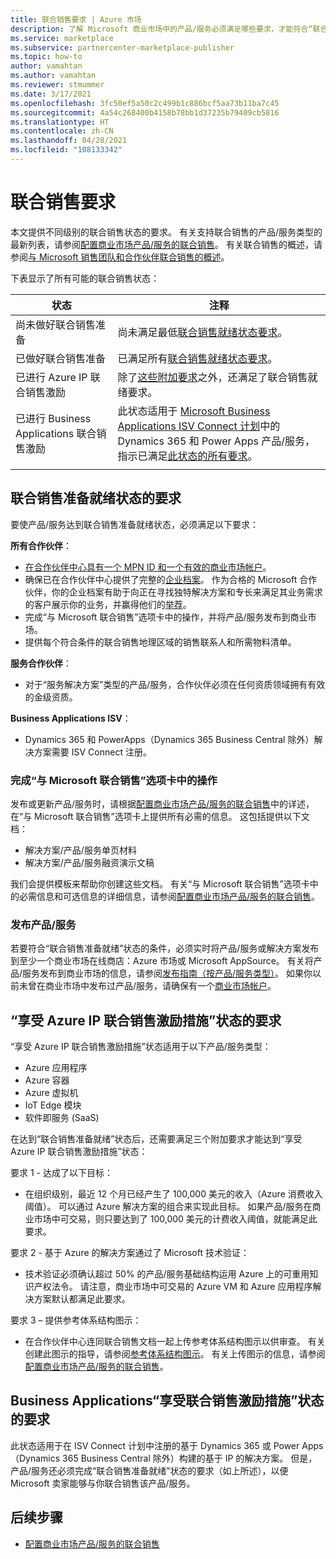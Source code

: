 ```yaml
---
title: 联合销售要求 | Azure 市场
description: 了解 Microsoft 商业市场中的产品/服务必须满足哪些要求，才能符合“联合销售准备就绪”或“享受联合销售激励措施”状态条件。
ms.service: marketplace
ms.subservice: partnercenter-marketplace-publisher
ms.topic: how-to
author: vamahtan
ms.author: vamahtan
ms.reviewer: stmummer
ms.date: 3/17/2021
ms.openlocfilehash: 3fc50ef5a50c2c499b1c886bcf5aa73b11ba7c45
ms.sourcegitcommit: 4a54c268400b4158b78bb1d37235b79409cb5816
ms.translationtype: HT
ms.contentlocale: zh-CN
ms.lasthandoff: 04/28/2021
ms.locfileid: "108133342"
---
```

# <a name="co-sell-requirements"></a>联合销售要求

本文提供不同级别的联合销售状态的要求。 有关支持联合销售的产品/服务类型的最新列表，请参阅[配置商业市场产品/服务的联合销售](co-sell-configure.md)。 有关联合销售的概述，请参阅[与 Microsoft 销售团队和合作伙伴联合销售的概述](co-sell-overview.md)。

下表显示了所有可能的联合销售状态：

| 状态 | 注释 |
| ------------ | ------------- |
| 尚未做好联合销售准备 | 尚未满足最低[联合销售就绪状态要求](#requirements-for-co-sell-ready-status)。 |
| 已做好联合销售准备 | 已满足所有[联合销售就绪状态要求](#requirements-for-co-sell-ready-status)。 |
| 已进行 Azure IP 联合销售激励 | 除了[这些附加要求](#requirements-for-azure-ip-co-sell-incentivized-status)之外，还满足了联合销售就绪要求。 |
| 已进行 Business Applications 联合销售激励 | 此状态适用于 [Microsoft Business Applications ISV Connect 计划](business-applications-isv-program.md)中的 Dynamics 365 和 Power Apps 产品/服务，指示已满足[此状态的所有要求](#requirements-for-business-applications-co-sell-incentivized-status)。 |
|||

## <a name="requirements-for-co-sell-ready-status"></a>联合销售准备就绪状态的要求

要使产品/服务达到联合销售准备就绪状态，必须满足以下要求：

**所有合作伙伴**：

- [在合作伙伴中心具有一个 MPN ID 和一个有效的商业市场帐户](create-account.md)。
- 确保已在合作伙伴中心提供了完整的[企业档案](/partner-center/create-a-marketing-profile)。 作为合格的 Microsoft 合作伙伴，你的企业档案有助于向正在寻找独特解决方案和专长来满足其业务需求的客户展示你的业务，并赢得他们的[举荐](/partner-center/referrals)。
- 完成“与 Microsoft 联合销售”选项卡中的操作，并将产品/服务发布到商业市场。
- 提供每个符合条件的联合销售地理区域的销售联系人和所需物料清单。

**服务合作伙伴**：

- 对于“服务解决方案”类型的产品/服务，合作伙伴必须在任何资质领域拥有有效的金级资质。

**Business Applications ISV**：

- Dynamics 365 和 PowerApps（Dynamics 365 Business Central 除外）解决方案需要 ISV Connect 注册。

### <a name="complete-the-co-sell-with-microsoft-tab"></a>完成“与 Microsoft 联合销售”选项卡中的操作

发布或更新产品/服务时，请根据[配置商业市场产品/服务的联合销售](./co-sell-configure.md)中的详述，在“与 Microsoft 联合销售”选项卡上提供所有必需的信息。 这包括提供以下文档：

- 解决方案/产品/服务单页材料
- 解决方案/产品/服务融资演示文稿

我们会提供模板来帮助你创建这些文档。 有关“与 Microsoft 联合销售”选项卡中的必需信息和可选信息的详细信息，请参阅[配置商业市场产品/服务的联合销售](./co-sell-configure.md)。

### <a name="publish-your-offer-live"></a>发布产品/服务

若要符合“联合销售准备就绪”状态的条件，必须实时将产品/服务或解决方案发布到至少一个商业市场在线商店：Azure 市场或 Microsoft AppSource。 有关将产品/服务发布到商业市场的信息，请参阅[发布指南（按产品/服务类型）](publisher-guide-by-offer-type.md)。 如果你以前未曾在商业市场中发布过产品/服务，请确保有一个[商业市场帐户](create-account.md)。

## <a name="requirements-for-azure-ip-co-sell-incentivized-status"></a>“享受 Azure IP 联合销售激励措施”状态的要求

“享受 Azure IP 联合销售激励措施”状态适用于以下产品/服务类型：

- Azure 应用程序
- Azure 容器
- Azure 虚拟机
- IoT Edge 模块
- 软件即服务 (SaaS)

在达到“联合销售准备就绪”状态后，还需要满足三个附加要求才能达到“享受 Azure IP 联合销售激励措施”状态：

要求 1 - 达成了以下目标：

- 在组织级别，最近 12 个月已经产生了 100,000 美元的收入（Azure 消费收入阈值）。 可以通过 Azure 解决方案的组合来实现此目标。 如果产品/服务在商业市场中可交易，则只要达到了 100,000 美元的计费收入阈值，就能满足此要求。

要求 2 - 基于 Azure 的解决方案通过了 Microsoft 技术验证：
- 技术验证必须确认超过 50% 的产品/服务基础结构运用 Azure 上的可重用知识产权法令。 请注意，商业市场中可交易的 Azure VM 和 Azure 应用程序解决方案默认都满足此要求。

要求 3 – 提供参考体系结构图示：
- 在合作伙伴中心连同联合销售文档一起上传参考体系结构图示以供审查。 有关创建此图示的指导，请参阅[参考体系结构图示](reference-architecture-diagram.md)。 有关上传图示的信息，请参阅[配置商业市场产品/服务的联合销售](./co-sell-configure.md)。

## <a name="requirements-for-business-applications-co-sell-incentivized-status"></a>Business Applications“享受联合销售激励措施”状态的要求

此状态适用于在 ISV Connect 计划中注册的基于 Dynamics 365 或 Power Apps（Dynamics 365 Business Central 除外）构建的基于 IP 的解决方案。 但是，产品/服务还必须完成“联合销售准备就绪”状态的要求（如上所述），以便 Microsoft 卖家能够与你联合销售该产品/服务。

## <a name="next-steps"></a>后续步骤

- [配置商业市场产品/服务的联合销售](./co-sell-configure.md)
